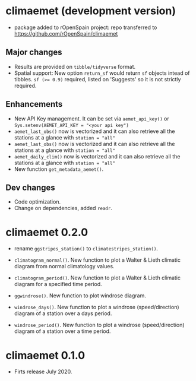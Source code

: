 # climaemet (development version)

-   package added to rOpenSpain project: repo transferred to <https://github.com/rOpenSpain/climaemet>

## Major changes

-   Results are provided on `tibble/tidyverse` format.
-   Spatial support: New option `return_sf` would return `sf` objects intead of 
tibbles. `sf (>= 0.9)` required, listed on 'Suggests' so it is not strictly 
required. 

## Enhancements

-   New API Key management. It can be set via `aemet_api_key()` or `Sys.setenv(AEMET_API_KEY = "<your api key")`
-   `aemet_last_obs()` now is vectorized and it can also retrieve all the stations at a glance with `station = "all"`
-   `aemet_last_obs()` now is vectorized and it can also retrieve all the stations at a glance with `station = "all"`
-   `aemet_daily_clim()` now is vectorized and it can also retrieve all the stations at a glance with `station = "all"`
- New function `get_metadata_aemet()`.

## Dev changes

-   Code optimization.
-   Change on dependencies, added `readr`.

# climaemet 0.2.0

-   rename `ggstripes_station()` to `climatestripes_station()`.

-   `climatogram_normal()`. New function to plot a Walter & Lieth climatic diagram from normal climatology values.

-   `climatogram_period()`. New function to plot a Walter & Lieth climatic diagram for a specified time period.

-   `ggwindrose()`. New function to plot windrose diagram.

-   `windrose_days()`. New function to plot a windrose (speed/direction) diagram of a station over a days period.

-   `windrose_period()`. New function to plot a windrose (speed/direction) diagram of a station over a time period.

# climaemet 0.1.0

-   Firts release July 2020.
